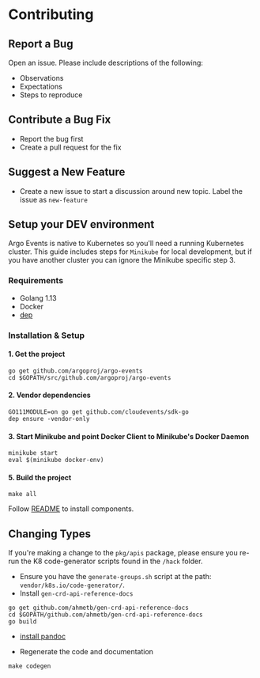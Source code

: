 # Contributing


## Report a Bug
Open an issue. Please include descriptions of the following:
- Observations
- Expectations
- Steps to reproduce

## Contribute a Bug Fix
- Report the bug first
- Create a pull request for the fix

## Suggest a New Feature
- Create a new issue to start a discussion around new topic. Label the issue as `new-feature`

## Setup your DEV environment
Argo Events is native to Kubernetes so you'll need a running Kubernetes cluster. This guide includes steps for `Minikube` for local development, but if you have another cluster you can ignore the Minikube specific step 3.

### Requirements
- Golang 1.13
- Docker
- [dep](https://golang.github.io/dep/docs/installation.html)

### Installation & Setup

#### 1. Get the project
```
go get github.com/argoproj/argo-events
cd $GOPATH/src/github.com/argoproj/argo-events
```

#### 2. Vendor dependencies
```
GO111MODULE=on go get github.com/cloudevents/sdk-go
dep ensure -vendor-only
```

#### 3. Start Minikube and point Docker Client to Minikube's Docker Daemon
```
minikube start
eval $(minikube docker-env)
```

#### 5. Build the project
```
make all
```

Follow [README](README.md#install) to install components.

## Changing Types
If you're making a change to the `pkg/apis`  package, please ensure you re-run the K8 code-generator scripts found in the `/hack` folder.

* Ensure you have the `generate-groups.sh` script at the path: `vendor/k8s.io/code-generator/`.
* Install `gen-crd-api-reference-docs`

```
go get github.com/ahmetb/gen-crd-api-reference-docs
cd $GOPATH/github.com/ahmetb/gen-crd-api-reference-docs
go build
```

* [install pandoc](https://pandoc.org/installing.html)

* Regenerate the code and documentation

```
make codegen
```

